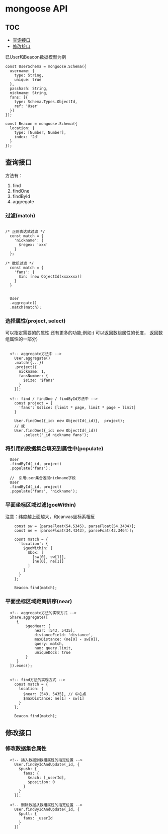 # mongoose API

## TOC
- [查询接口](#find0)
- [修改接口](#update0)


已User和Beacon数据模型为例
``` script
const UserSchema = mongoose.Schema({
  username: {
    type: String,
    unique: true
  },
  passhash: String,
  nickname: String,
  fans: [{
    type: Schema.Types.ObjectId,
    ref: 'User'
  }]
});

const Beacon = mongoose.Schema({
  location: {
    type: [Number, Number],
    index: '2d'
  }
});

```


## <a id="find0"></a>查询接口
方法有：
1. find
2. findOne
3. findById
4. aggregate


### 过滤(match)

``` script

/* 正则表达式过滤 */
  const match = {
    'nickname': {
      $regex: 'xxx'
    }
  };

/* 数组过滤 */
  const match = {
    'fans': {
      $in: [new ObjectId(xxxxxxx)]
    }
  }


  User
  .aggregate()
  .match(match);

```

### 选择属性(project, select)

可以指定需要的的属性
还有更多的功能,例如:( 可以返回数组属性的长度， 返回数组属性的一部分)

``` script

  <!-- aggregate方法中 -->
    User.aggregate()
    .match({...})
    .project({
      nickname: 1,
      fansNumber: {
        $size: '$fans'
      }
    });

  <!-- find / findOne / findById方法中 -->
    const project = {
      'fans': $slice: [limit * page, limit * page + limit]
    }

    User.findOne({_id: new ObjectId(_id)},  project);
    // 或
    User.findOne({_id: new ObjectId(_id))
        .select('_id nickname fans');

```

### 将引用的数据集合填充到属性中(populate)

``` script
  User
  .findById(_id, project)
  .populate('fans');

  //  引用user集合返回nickname字段
  User
  .findById(_id, project)
  .populate('fans', 'nickname');
```

### 平面坐标区域过滤(goeWithin)
注意：纬度越上面越大，和canvas坐标系相反

``` script
    const sw = [parseFloat(54.5345), parseFloat(54.3434)];
    const ne = [parseFloat(34.4343), parseFoat(43.3464)];

    cosnt match = {
      'location': {
        $geoWithin: {
          $box: [
            [sw[0], sw[1]],
            [ne[0], ne[1]]
          ]
        }
      }
    };

    Beacon.find(match);

```

### 平面坐标区域距离排序(near)

``` script
  <!-- aggregate方法的实现方式 -->
  Share.aggregate([
     {
         $geoNear: {
             near: [543, 5435],
             distanceField: 'distance',
             maxDistance: (ne[0] - sw[0]),
             query: match,
             num: query.limit,
             uniqueDocs: true
         }
     }
  ]).exec();


  <!-- find方法的实现方式 -->
    const match = {
      location: {
        $near: [543, 5435], // 中心点
        $maxDistance: ne[1] - sw[1]
      }
    };

    Beacon.find(match);
```


## <a id="update0"></a>修改接口

### 修改数据集合属性
``` script
  <!-- 插入数据到数组属性的指定位置 -->
    User.findByIdAndUpdate(_id, {
      $push: {
        fans: {
          $each: [_userId],
          $position: 0
        }
      }
    });

  <!-- 删除数据从数组属性的指定位置 -->
    User.findByIdAndUpdate(_id, {
      $pull: {
        fans: _userId
      }
    })    
```

